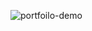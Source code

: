 ![portfoilo-demo](https://github.com/gangmin2/web/assets/96777845/6bf78991-7f55-4ef4-82d5-797dfc49b5e6)
